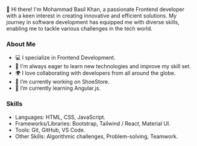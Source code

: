 <!--## Hi there 👋-->

<!--
**basilkhan1250/basilkhan1250** is a ✨ _special_ ✨ repository because its `README.md` (this file) appears on your GitHub profile.

Here are some ideas to get you started:

- 🔭 I’m currently working on ...
- 🌱 I’m currently learning ...
- 👯 I’m looking to collaborate on ...
- 🤔 I’m looking for help with ...
- 💬 Ask me about ...
- 📫 How to reach me: ...
- 😄 Pronouns: ...
- ⚡ Fun fact: ...
-->




👋 Hi there! I'm Mohammad Basil Khan, a passionate Frontend developer with a keen interest in creating innovative and efficient solutions. My journey in software development has equipped me with diverse skills, enabling me to tackle various challenges in the tech world.

### About Me
- 💻 I specialize in Frontend Development.
- 🌟 I'm always eager to learn new technologies and improve my skill set.
- 🌍 I love collaborating with developers from all around the globe.
- 🔭 I’m currently working on ShoeStore.
- 🌱 I’m currently learning Angular.js.

### Skills
- Languages: HTML, CSS, JavaScript. 
- Frameworks/Libraries: Bootstrap, Tailwind / React, Material UI.
- Tools: Git, GitHub, VS Code.
- Other Skills: Algorithmic challenges, Problem-solving, Teamwork.




